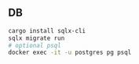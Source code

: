 ## DB

```sh
cargo install sqlx-cli
sqlx migrate run
# optional psql
docker exec -it -u postgres pg psql
```
